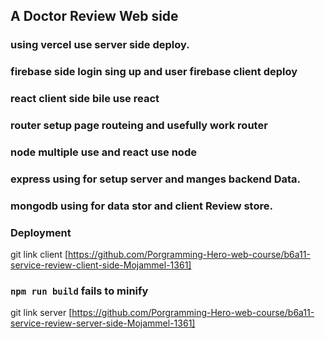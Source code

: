## A Doctor Review Web side

### using vercel use server side deploy.
### firebase side login sing up and user firebase client deploy
### react client side bile use react
### router setup page routeing and usefully work router   
### node multiple  use and react use node
### express using for setup server and manges backend Data.
### mongodb using for data stor and client Review store.



### Deployment

git link client [https://github.com/Porgramming-Hero-web-course/b6a11-service-review-client-side-Mojammel-1361]

### `npm run build` fails to minify

git link server [https://github.com/Porgramming-Hero-web-course/b6a11-service-review-server-side-Mojammel-1361]
